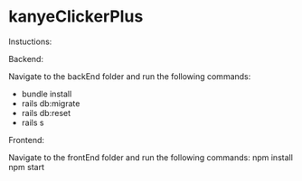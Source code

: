 # kanyeClickerPlus

Instuctions: 

Backend:

Navigate to the backEnd folder and run the following commands:
* bundle install
* rails db:migrate
* rails db:reset
* rails s

Frontend:

Navigate to the frontEnd folder and run the following commands:
npm install
npm start
